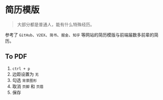 # 简历模版

> 大部分都是普通人，能有什么特殊经历。

参考了 `GitHub`、`V2EX`、`简书`、`掘金`、`知乎` 等网站的简历模版与前端届数多前辈的简历。

## To PDF

1. `ctrl + p`
2. 边距设置为 `无`
3. 勾选 `背景图形`
4. 取消 `页脚` 和 `页眉`
5. 保存
